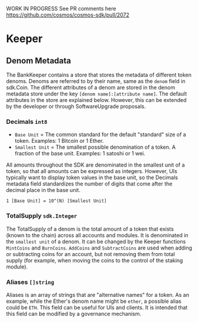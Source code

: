 WORK IN PROGRESS 
See PR comments here https://github.com/cosmos/cosmos-sdk/pull/2072

# Keeper

## Denom Metadata

The BankKeeper contains a store that stores the metadata of different token denoms.  Denoms are referred to by their name, same as the `denom` field in sdk.Coin.  The different attributes of a denom are stored in the denom metadata store under the key `[denom name]:[attribute name]`.  The default attributes in the store are explained below.  However, this can be extended by the developer or through SoftwareUpgrade proposals.

### Decimals `int8`

- `Base Unit` = The common standard for the default "standard" size of a token. Examples: 1 Bitcoin or 1 Ether.
- `Smallest Unit` = The smallest possible denomination of a token. A fraction of the base unit.  Examples: 1 satoshi or 1 wei.

All amounts throughout the SDK are denominated in the smallest unit of a token, so that all amounts can be expressed as integers.  However, UIs typically want to display token values in the base unit, so the Decimals metadata field standardizes the number of digits that come after the decimal place in the base unit.

`1 [Base Unit] = 10^(N) [Smallest Unit]`

### TotalSupply `sdk.Integer`

The TotalSupply of a denom is the total amount of a token that exists (known to the chain) across all accounts and modules.  It is denominated in the `smallest unit` of a denom.  It can be changed by the Keeper functions `MintCoins` and `BurnCoins`.  `AddCoins` and `SubtractCoins` are used when adding or subtracting coins for an account, but not removing them from total supply (for example, when moving the coins to the control of the staking module).

### Aliases `[]string`

Aliases is an array of strings that are "alternative names" for a token. As an example, while the Ether's denom name might be `ether`, a possible alias could be `ETH`.  This field can be useful for UIs and clients.  It is intended that this field can be modified by a governance mechanism.
